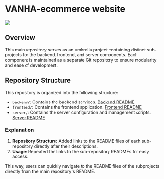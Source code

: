 # VANHA-ecommerce website
![](https://github.com/fssa-batch3/kishore.sugumar__web_project/blob/main/assets/img/illustration/logo.png)
## Overview
This main repository serves as an umbrella project containing distinct sub-projects for the backend, frontend, and server components. Each component is maintained as a separate Git repository to ensure modularity and ease of development.
## Repository Structure
This repository is organized into the following structure:

- `backend/`: Contains the backend services. [Backend README]([backend/README.md](https://github.com/Kishore1607/Auctioning-web/tree/main/Vanha-Back-End-main))
- `frontend/`: Contains the frontend application. [Frontend README]([frontend/README.md](https://github.com/Kishore1607/Auctioning-web/tree/main/Vanha-Front-end-main))
- `server/`: Contains the server configuration and management scripts. [Server README]([Vanha-Server-Layer-main](https://github.com/Kishore1607/Auctioning-web/tree/main/Vanha-Server-Layer-main))

### Explanation

1. **Repository Structure:** Added links to the README files of each sub-repository directly after their descriptions.
2. **Usage:** Repeated the links to the sub-repository READMEs for easy access.

This way, users can quickly navigate to the README files of the subprojects directly from the main repository's README.
